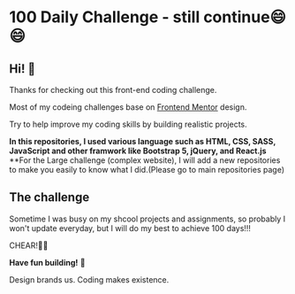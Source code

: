 # 100 Daily Challenge - still continue😄😄


## Hi! 👋

Thanks for checking out this front-end coding challenge.

Most of my codeing challenges base on [Frontend Mentor](https://www.frontendmentor.io) design.

Try to help improve my coding skills by building realistic projects.

**In this repositories, I used various language such as HTML, CSS, SASS, JavaScript and other framwork like Bootstrap 5, jQuery, and React.js**
**For the Large challenge (complex website), I will add a new repositories to make you easily to know what I did.(Please go to main repositories page)

## The challenge

Sometime I was busy on my shcool projects and assignments, so probably I won't update everyday, but I will do my best to achieve 100 days!!!

CHEAR!🎉🎉

**Have fun building!** 🚀

Design brands us.
Coding makes existence.
